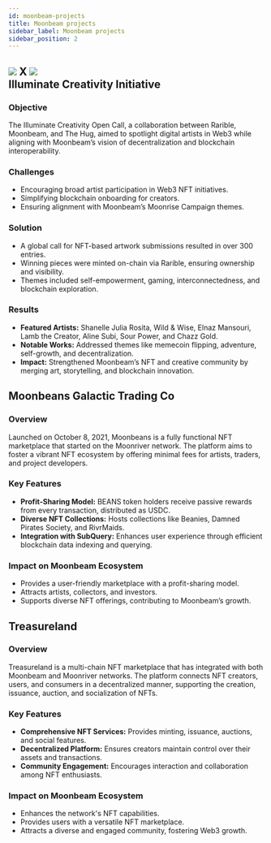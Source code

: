 ```yaml
---
id: moonbeam-projects
title: Moonbeam projects
sidebar_label: Moonbeam projects
sidebar_position: 2
---
```


## <img src="/img/rarible-l.png" className="rarible-h1" /> X   <img src="/img/moonbeam-l.png" className="moonbeam-h1" /> <br /> Illuminate Creativity Initiative

### Objective

The Illuminate Creativity Open Call, a collaboration between Rarible, Moonbeam, and The Hug, aimed to spotlight digital artists in Web3 while aligning with Moonbeam’s vision of decentralization and blockchain interoperability.

### Challenges

- Encouraging broad artist participation in Web3 NFT initiatives.
- Simplifying blockchain onboarding for creators.
- Ensuring alignment with Moonbeam’s Moonrise Campaign themes.

### Solution

- A global call for NFT-based artwork submissions resulted in over 300 entries.
- Winning pieces were minted on-chain via Rarible, ensuring ownership and visibility.
- Themes included self-empowerment, gaming, interconnectedness, and blockchain exploration.

### Results

- **Featured Artists:** Shanelle Julia Rosita, Wild & Wise, Elnaz Mansouri, Lamb the Creator, Aline Subi, Sour Power, and Chazz Gold.
- **Notable Works:** Addressed themes like memecoin flipping, adventure, self-growth, and decentralization.
- **Impact:** Strengthened Moonbeam’s NFT and creative community by merging art, storytelling, and blockchain innovation.

## Moonbeans Galactic Trading Co

### Overview

Launched on October 8, 2021, Moonbeans is a fully functional NFT marketplace that started on the Moonriver network. The platform aims to foster a vibrant NFT ecosystem by offering minimal fees for artists, traders, and project developers.

### Key Features

- **Profit-Sharing Model:** BEANS token holders receive passive rewards from every transaction, distributed as USDC.
- **Diverse NFT Collections:** Hosts collections like Beanies, Damned Pirates Society, and RivrMaids.
- **Integration with SubQuery:** Enhances user experience through efficient blockchain data indexing and querying.

### Impact on Moonbeam Ecosystem

- Provides a user-friendly marketplace with a profit-sharing model.
- Attracts artists, collectors, and investors.
- Supports diverse NFT offerings, contributing to Moonbeam’s growth.

## Treasureland

### Overview

Treasureland is a multi-chain NFT marketplace that has integrated with both Moonbeam and Moonriver networks. The platform connects NFT creators, users, and consumers in a decentralized manner, supporting the creation, issuance, auction, and socialization of NFTs.

### Key Features

- **Comprehensive NFT Services:** Provides minting, issuance, auctions, and social features.
- **Decentralized Platform:** Ensures creators maintain control over their assets and transactions.
- **Community Engagement:** Encourages interaction and collaboration among NFT enthusiasts.

### Impact on Moonbeam Ecosystem

- Enhances the network's NFT capabilities.
- Provides users with a versatile NFT marketplace.
- Attracts a diverse and engaged community, fostering Web3 growth.
